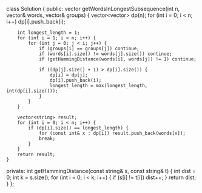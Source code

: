 class Solution {
public:
    vector<string> getWordsInLongestSubsequence(int n, vector<string>& words, vector<int>& groups) {
        vector<vector<int>> dp(n);
        for (int i = 0; i < n; i++) dp[i].push_back(i);

        int longest_length = 1;
        for (int i = 1; i < n; i++) {
            for (int j = 0; j < i; j++) {
                if (groups[i] == groups[j]) continue;
                if (words[i].size() != words[j].size()) continue;
                if (getHammingDistance(words[i], words[j]) != 1) continue;

                if ((dp[j].size() + 1) > dp[i].size()) {
                    dp[i] = dp[j];
                    dp[i].push_back(i);
                    longest_length = max(longest_length, int(dp[i].size()));
                }
            }
        }

        vector<string> result;
        for (int i = 0; i < n; i++) {
            if (dp[i].size() == longest_length) {
                for (const int& x : dp[i]) result.push_back(words[x]);
                break;
            }
        }
        return result;
    }
private:
    int getHammingDistance(const string& s, const string& t) {
        int dist = 0;
        int k = s.size();
        for (int i = 0; i < k; i++) {
            if (s[i] != t[i]) dist++;
        }
        return dist;
    }
};